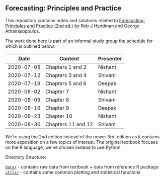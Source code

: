 ## Forecasting: Principles and Practice

This repository contains notes and solutions related to [Forecasting: Principles and Practice (2nd ed.)](https://otexts.com/fpp2/)
by Rob J Hyndman and George Athanasopoulos.

The work done here is part of an informal study group the schedule for which is outlined below:

|   Date    |   Content    |    Presenter   |
|---|---|---|
|   2020-07-05  | Chapters 1 and 2      |   Nishant |
|   2020-07-12  | Chapters 3 and 4      |   Shivam  |
|   2020-07-19  | Chapters 5 and 6      |   Deepak  |
|   2020-08-02  | Chapter 7             |   Nishant |
|   2020-08-09  | Chapter 8             |   Shivam  |
|   2020-08-16  | Chapter 9             |   Deepak  |
|   2020-08-23  | Chapter 10            |   Nishant |
|   2020-08-30  | Chapters 11 and 12    |   Shivam  |         

We're using the 2nd edition instead of the newer 3rd. edition as it contains more exposition on a few topics of interest.
The original textbook focuses on the R language, we've chosen instead to use Python.


Directory Structure:

[`data/`](https://github.com/PundirShivam/Forecasting_Principles_and_Practice/tree/master/data) - contains raw data from textbook + data from reference R package <br>
[`utils/`](https://github.com/PundirShivam/Forecasting_Principles_and_Practice/tree/master/utils) - contains some common plotting and statistical functions   

